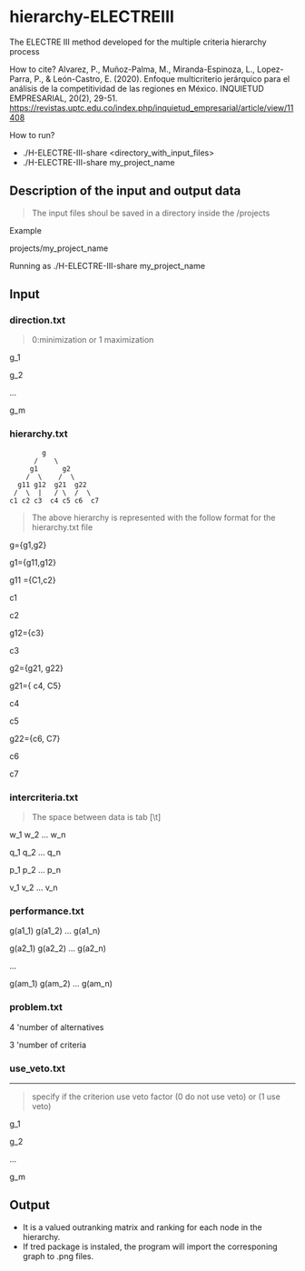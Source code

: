 
# hierarchy-ELECTREIII
The ELECTRE III method developed for the multiple criteria hierarchy process

How to cite?
Alvarez, P., Muñoz-Palma, M., Miranda-Espinoza, L., Lopez-Parra, P., & León-Castro, E. (2020). Enfoque multicriterio jerárquico para el análisis de la competitividad de las regiones en México. INQUIETUD EMPRESARIAL, 20(2), 29-51. 
https://revistas.uptc.edu.co/index.php/inquietud_empresarial/article/view/11408

How to run?
- ./H-ELECTRE-III-share <directory_with_input_files>
- ./H-ELECTRE-III-share my_project_name


## Description of the input and output data

> The input files shoul be saved in a directory inside the /projects

Example

projects/my_project_name

Running as
./H-ELECTRE-III-share my_project_name

## Input 

### direction.txt

> 0:minimization or 1 maximization

g_1

g_2

...

g_m


### hierarchy.txt

	        g
	      /    \
	     g1      g2
        /  \    /  \
      g11 g12  g21  g22
     /  \  |   / \  /  \
    c1 c2 c3  c4 c5 c6  c7
   

> The above hierarchy is represented with the follow format for the hierarchy.txt file


g={g1,g2}

g1={g11,g12}

g11 ={C1,c2}

c1

c2

g12={c3}

c3 

g2={g21, g22}

g21={ c4, C5}

c4 

c5 

g22={c6, C7}

c6 

c7 



### intercriteria.txt
> The space between data is tab [\t]

w_1 w_2 ... w_n

q_1 q_2 ... q_n

p_1 p_2 ... p_n

v_1 v_2 ... v_n



### performance.txt

g(a1_1) g(a1_2) ... g(a1_n)

g(a2_1) g(a2_2) ... g(a2_n)

...

g(am_1) g(am_2) ... g(am_n)


### problem.txt

4	'number of alternatives

3	'number of criteria



### use_veto.txt
-------------------------------
> specify if the criterion use veto factor 
> (0 do not use veto) or (1 use veto)

g_1

g_2

...

g_m



## Output 
- It is a valued outranking matrix and ranking for each node in the hierarchy.
- If tred package is instaled, the program will import the corresponing graph to .png files.

